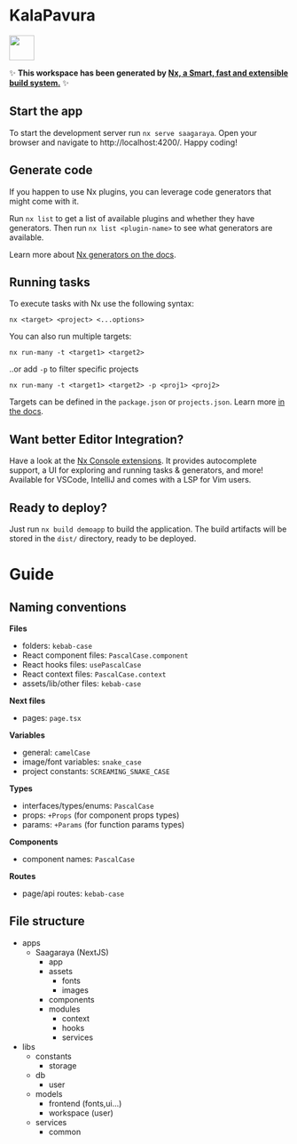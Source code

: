 # KalaPavura

<a alt="Nx logo" href="https://nx.dev" target="_blank" rel="noreferrer"><img src="https://raw.githubusercontent.com/nrwl/nx/master/images/nx-logo.png" width="45"></a>

✨ **This workspace has been generated by [Nx, a Smart, fast and extensible build system.](https://nx.dev)** ✨

## Start the app

To start the development server run `nx serve saagaraya`. Open your browser and navigate to http://localhost:4200/. Happy coding!

## Generate code

If you happen to use Nx plugins, you can leverage code generators that might come with it.

Run `nx list` to get a list of available plugins and whether they have generators. Then run `nx list <plugin-name>` to see what generators are available.

Learn more about [Nx generators on the docs](https://nx.dev/plugin-features/use-code-generators).

## Running tasks

To execute tasks with Nx use the following syntax:

```
nx <target> <project> <...options>
```

You can also run multiple targets:

```
nx run-many -t <target1> <target2>
```

..or add `-p` to filter specific projects

```
nx run-many -t <target1> <target2> -p <proj1> <proj2>
```

Targets can be defined in the `package.json` or `projects.json`. Learn more [in the docs](https://nx.dev/core-features/run-tasks).

## Want better Editor Integration?

Have a look at the [Nx Console extensions](https://nx.dev/nx-console). It provides autocomplete support, a UI for exploring and running tasks & generators, and more! Available for VSCode, IntelliJ and comes with a LSP for Vim users.

## Ready to deploy?

Just run `nx build demoapp` to build the application. The build artifacts will be stored in the `dist/` directory, ready to be deployed.

# Guide

## Naming conventions

**Files**

- folders: `kebab-case`
- React component files: `PascalCase.component`
- React hooks files: `usePascalCase`
- React context files: `PascalCase.context`
- assets/lib/other files: `kebab-case`

**Next files**

- pages: `page.tsx`

**Variables**

- general: `camelCase`
- image/font variables: `snake_case`
- project constants: `SCREAMING_SNAKE_CASE`

**Types**

- interfaces/types/enums: `PascalCase`
- props: `+Props` (for component props types)
- params: `+Params` (for function params types)

**Components**

- component names: `PascalCase`

**Routes**

- page/api routes: `kebab-case`

## File structure

- apps
  - Saagaraya (NextJS)
    - app
    - assets
      - fonts
      - images
    - components
    - modules
      - context
      - hooks
      - services
- libs
  - constants
    - storage
  - db
    - user
  - models
    - frontend (fonts,ui...)
    - workspace (user)
  - services
    - common
